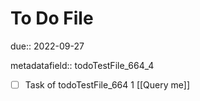 # To Do File

due:: 2022-09-27

metadatafield:: todoTestFile_664_4

- [ ] Task of todoTestFile_664 1 [[Query me]]
